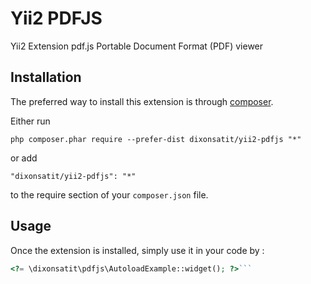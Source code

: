 Yii2 PDFJS
==========
Yii2 Extension  pdf.js Portable Document Format (PDF) viewer 

Installation
------------

The preferred way to install this extension is through [composer](http://getcomposer.org/download/).

Either run

```
php composer.phar require --prefer-dist dixonsatit/yii2-pdfjs "*"
```

or add

```
"dixonsatit/yii2-pdfjs": "*"
```

to the require section of your `composer.json` file.


Usage
-----

Once the extension is installed, simply use it in your code by  :

```php
<?= \dixonsatit\pdfjs\AutoloadExample::widget(); ?>```